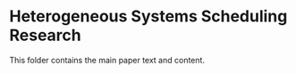 # Heterogeneous Systems Scheduling Research   

This folder contains the main paper text and content.
